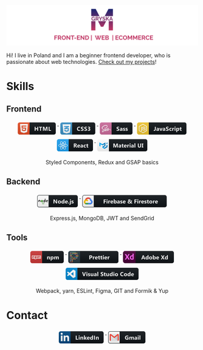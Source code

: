 ![header](header.png)

Hi! I live in Poland and I am a beginner frontend developer, who is passionate about web technologies. <a target="_blank" href="https://github.com/MateuszGryska?tab=repositories">Check out my projects</a>!

# Skills

## Frontend

<div align="center">
  <a href="#">
    <img src="https://raw.githubusercontent.com/mateuszgryska/mateuszgryska/master/badges/html.png" alt="html" style="vertical-align:top; margin:6px 4px">
  </a>  
    <a href="#">
    <img src="https://raw.githubusercontent.com/mateuszgryska/mateuszgryska/master/badges/css3.png" alt="css" style="vertical-align:top; margin:6px 4px">
  </a>  
    <a href="#">
    <img src="https://raw.githubusercontent.com/mateuszgryska/mateuszgryska/master/badges/sass.png" alt="sass" style="vertical-align:top; margin:6px 4px">
  </a>  
  <a href="#">
    <img src="https://raw.githubusercontent.com/mateuszgryska/mateuszgryska/master/badges/js.png" alt="javascript" style="vertical-align:top; margin:6px 4px">
  </a>  
  <a href="#">
    <img src="https://raw.githubusercontent.com/mateuszgryska/mateuszgryska/master/badges/react.png" alt="react" style="vertical-align:top; margin:6px 4px">
  </a>  
    <a href="#">
    <img src="https://raw.githubusercontent.com/mateuszgryska/mateuszgryska/master/badges/materialui.png" alt="Material UI" style="vertical-align:top; margin:6px 4px">
  </a>

<p>Styled Components, Redux and GSAP basics</p>

</div>

## Backend

<div align="center">
<p>
  </a>  
    <a href="#">
    <img src="https://raw.githubusercontent.com/mateuszgryska/mateuszgryska/master/badges/nodejs.png" alt="nodejs" style="vertical-align:top; margin:6px 4px">
  </a>  
    </a>  
    <a href="#">
    <img src="https://raw.githubusercontent.com/mateuszgryska/mateuszgryska/master/badges/firebase.png" alt="firebase" style="vertical-align:top; margin:6px 4px">
  </a>
</p>
<p>Express.js, MongoDB, JWT and SendGrid</p>

</div>

## Tools

<div align="center">

  </a>  
    <a href="#">
    <img src="https://raw.githubusercontent.com/mateuszgryska/mateuszgryska/master/badges/npm.png" alt="npm" style="vertical-align:top; margin:6px 4px">
  </a>  
    </a>  
    <a href="#">
    <img src="https://raw.githubusercontent.com/mateuszgryska/mateuszgryska/master/badges/prettier.png" alt="prettier" style="vertical-align:top; margin:6px 4px">
  </a>  
    </a>  
    <a href="#">
    <img src="https://raw.githubusercontent.com/mateuszgryska/mateuszgryska/master/badges/adobexd.png" alt="adobe xd" style="vertical-align:top; margin:6px 4px">
  </a>  
    </a>  
    <a href="#">
    <img src="https://raw.githubusercontent.com/mateuszgryska/mateuszgryska/master/badges/visual.png" alt="visual studio code" style="vertical-align:top; margin:6px 4px">
  </a>

<p>Webpack, yarn, ESLint, Figma, GIT and Formik & Yup</p>

</div>

# Contact

<div align="center">

   <a href="https://www.linkedin.com/in/mateusz-gryska/">
    <img src="https://raw.githubusercontent.com/mateuszgryska/mateuszgryska/master/badges/linkedin.png" alt="linkedin" style="vertical-align:top; margin:6px 4px">
  </a>  
     <a href="mailto: matthew.gryska@gmail.com">
    <img src="https://raw.githubusercontent.com/mateuszgryska/mateuszgryska/master/badges/gmail.png" alt="gmail" style="vertical-align:top; margin:6px 4px">
  </a>  
</div>
